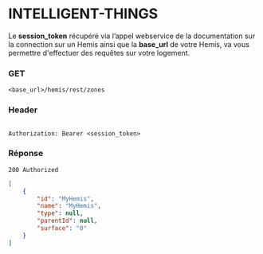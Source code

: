 <!-- TITLE: intelligent-things -->
<!-- SUBTITLE: Une zone correspond à une pièce ou un ensemble de pièces de votre logement. Par exemple votre salon est une zone. Vous pouvez alors récupérer l'ensemble des zones de votre Hemis (logement) afin d'ajouter une image à celle-ci ou voir la températeur d'inertie.-->

# INTELLIGENT-THINGS
Le **session_token** récupéré via l’appel webservice de la documentation sur la connection sur un Hemis ainsi que la **base_url** de votre Hemis, va vous permettre d'effectuer des requêtes sur votre logement.
### GET
`<base_url>/hemis/rest/zones`
### Header

```text

Authorization: Bearer <session_token>

```

### Réponse
`200 Authorized`
```json
[
    {
        "id": "MyHemis",
        "name": "MyHemis",
        "type": null,
        "parentId": null,
        "surface": "0"
    }
]
```